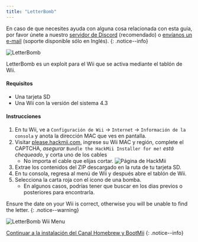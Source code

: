 ```yaml
---
title: "LetterBomb"
---
```


En caso de que necesites ayuda con alguna cosa relacionada con esta guía, por favor únete a nuestro [servidor de Discord](https://discord.gg/b4Y7jfD) (recomendado) o [envíanos un e-mail](mailto:support@riiconnect24.net) (soporte disponible sólo en Inglés).
{: .notice--info}

![LetterBomb](/images/letterbomb.png)

LetterBomb es un exploit para el Wii que se activa mediante el tablón de Wii.

#### Requisitos
- Una tarjeta SD
- Una Wii con la versión del sistema 4.3

#### Instrucciones


1. En tu Wii, ve a `Configuración de Wii` -> `Internet` -> `Información de la consola` y anota la dirección MAC que ves en pantalla.
2. Visitar [please.hackmii.com](https://please.hackmii.com), ingrese su Wii MAC y región, complete el CAPTCHA, *asegurar* `Bundle the HackMii Installer for me!` *está chequeado*, y corta uno de los cables
   - No importa el cable que elijas cortar. ![Página de HackMii](/images/Wii/LetterBomb-PC.png)
3. Extrae los contenidos del ZIP descargado en la ruta de tu tarjeta SD.
4. En tu consola, regresa al menú de Wii y después abre el tablón de Wii.
5. Selecciona la carta roja con el icono de una bomba.
   - En algunos casos, podrías tener que buscar en los dias previos o posteriores para encontrarla.

Ensure the date on your Wii is correct, otherwise you will be unable to find the letter.
{: .notice--warning}


![LetterBomb Wii Menu](/images/Wii/LetterBomb-Wii.png)

[Continuar a la instalación del Canal Homebrew y BootMii](hbc)
{: .notice--info}
